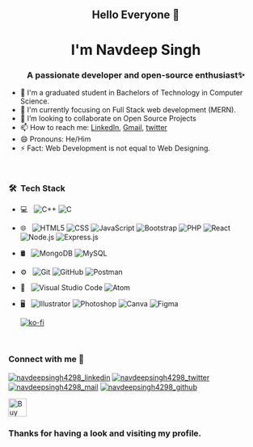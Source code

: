 <!--
**Navdeepsingh4298/Navdeepsingh4298** is a ✨ _special_ ✨ repository because its `README.md` (this file) appears on your GitHub profile.

Here are some ideas to get you started:

- 🔭 I’m currently working on ...
- 🌱 I’m currently learning ...
- 👯 I’m looking to collaborate on ...
- 🤔 I’m looking for help with ...
- 💬 Ask me about ...
- 📫 How to reach me: ...
- 😄 Pronouns: ...
- ⚡ Fun fact: ...
-->

<h2 align="center">Hello Everyone 🤗</h2>
<h1 align="center">I'm Navdeep Singh</h1>
<h3 align="center">A passionate developer and open-source enthusiast✨</h3>

- 🔭 I'm a graduated student in Bachelors of Technology in Computer Science.
- 🌱 I'm currently focusing on Full Stack web development (MERN).
- 👯 I’m looking to collaborate on Open Source Projects
- 📫 How to reach me: [Linkedln](https://www.linkedin.com/in/navdeepsingh4298), [Gmail](mailto:navdeepsingh4298@gmail.com), [twitter](https://twitter.com/Navdeep45396086)
- 😄 Pronouns: He/Him
- ⚡ Fact: Web Development is not equal to Web Designing.

<br>

<h3> 🛠 &nbsp;Tech Stack</h3>

- 💻 &nbsp;
  ![C++](https://img.shields.io/badge/-C++-333333?style=flat&logo=C%2B%2B&logoColor=00599C)
  ![C](https://img.shields.io/badge/-C-333333?style=flat&logo=C%2B%2B&logoColor=00599C)
- 🌐 &nbsp;
  ![HTML5](https://img.shields.io/badge/-HTML5-333333?style=flat&logo=HTML5)
  ![CSS](https://img.shields.io/badge/-CSS-333333?style=flat&logo=CSS3&logoColor=1572B6)
  ![JavaScript](https://img.shields.io/badge/-JavaScript-333333?style=flat&logo=javascript)
  ![Bootstrap](https://img.shields.io/badge/-Bootstrap-333333?style=flat&logo=bootstrap&logoColor=563D7C)
  ![PHP](https://img.shields.io/badge/-PHP-333333?style=flat&logo=php)
  ![React](https://img.shields.io/badge/-React-333333?style=flat&logo=react)
  ![Node.js](https://img.shields.io/badge/-Node.js-333333?style=flat&logo=node.js)
  ![Express.js](https://img.shields.io/badge/-Express.js-333333?style=flat&logo=express)  
- 🛢 &nbsp;
  ![MongoDB](https://img.shields.io/badge/-MongoDB-333333?style=flat&logo=mongodb)
  ![MySQL](https://img.shields.io/badge/-MySQL-333333?style=flat&logo=mysql)    
- ⚙️ &nbsp;
  ![Git](https://img.shields.io/badge/-Git-333333?style=flat&logo=git)
  ![GitHub](https://img.shields.io/badge/-GitHub-333333?style=flat&logo=github)
  ![Postman](https://img.shields.io/badge/-Postman-333333?style=flat&logo=postman)
- 🔧 &nbsp;
  ![Visual Studio Code](https://img.shields.io/badge/-Visual%20Studio%20Code-333333?style=flat&logo=visual-studio-code&logoColor=007ACC)
  ![Atom](https://img.shields.io/badge/-Atom-333333?style=flat&logo=atom&logoColor=007ACC)   
- 🖥 &nbsp;
  ![Illustrator](https://img.shields.io/badge/-Illustrator-333333?style=flat&logo=adobe-illustrator)
  ![Photoshop](https://img.shields.io/badge/-Photoshop-333333?style=flat&logo=adobe-photoshop)
  ![Canva](https://img.shields.io/badge/-Canva-333333?style=flat&logo=canva)
  ![Figma](https://img.shields.io/badge/-Figma-333333?style=flat&logo=figma)
  
  [![ko-fi](https://ko-fi.com/img/githubbutton_sm.svg)](https://ko-fi.com/X7X8D04U1)
<br>

<h3>Connect with me 🤝</h3>
<p>
  <a href="https://www.linkedin.com/in/navdeepsingh4298/" target="_blank"><img align="center" src="https://icons.iconarchive.com/icons/uiconstock/round-papercut-social/64/linkedin-icon.png" alt="navdeepsingh4298_linkedin"  /></a>  
  <a href="https://twitter.com/Navdeep4298" target="_blank"><img align="center" src="https://icons.iconarchive.com/icons/uiconstock/round-papercut-social/64/twitter-icon.png" alt="navdeepsingh4298_twitter"  /></a>  
  <a href="mailto:navdeepsingh4298@gmail.com" target="_blank"><img align="center" src="https://icons.iconarchive.com/icons/uiconstock/round-papercut-social/64/email-icon.png" alt="navdeepsingh4298_mail"/></a>
  <a href="https://github.com/Navdeepsingh4298/" target="_blank"><img align="center" src="https://icons.iconarchive.com/icons/bokehlicia/captiva/64/web-github-icon.png" alt="navdeepsingh4298_github"/></a>  
  <!-- <a href="https://gitlab.com/Navdeepsingh4298/" target="_blank"><img align="center" src="https://cdn-icons-png.flaticon.com/64/5968/5968853.png" alt="navdeepsingh4298_gitlab"/></a> -->
</p>

<a href='https://ko-fi.com/X7X8D04U1' target='_blank'><img height='36' style='border:0px;height:36px;' src='https://cdn.ko-fi.com/cdn/kofi2.png?v=3' border='0' alt='Buy Me a Coffee at ko-fi.com' /></a>
<br>
<h3> Thanks for having a look and visiting my profile.</h3>
<br>

<!--   ![Python](https://img.shields.io/badge/-Python-333333?style=flat&logo=python)
       ![Java](https://img.shields.io/badge/-Java-333333?style=flat&logo=Java&logoColor=007396) -->
<!--   ![Markdown](https://img.shields.io/badge/-Markdown-333333?style=flat&logo=markdown) -->
 
  
  <!-- 
<h2 align="center">Languages and Tools:</h2>
<p style="display: flex;"> 
  
<img src="https://raw.githubusercontent.com/devicons/devicon/master/icons/c/c-original.svg" alt="c" width="40" height="40"/> 
  
<img src="https://raw.githubusercontent.com/devicons/devicon/master/icons/cplusplus/cplusplus-original.svg" alt="cplusplus" width="40" height="40"/>
  
<img src="https://raw.githubusercontent.com/devicons/devicon/master/icons/html5/html5-original-wordmark.svg" alt="html5" width="40" height="40"/>
  
<img src="https://raw.githubusercontent.com/devicons/devicon/master/icons/css3/css3-original-wordmark.svg" alt="css3" width="40" height="40"/> 
  
<img src="https://raw.githubusercontent.com/devicons/devicon/master/icons/javascript/javascript-original.svg" alt="javascript" width="40" height="40"/>
  
<img src="https://raw.githubusercontent.com/devicons/devicon/master/icons/bootstrap/bootstrap-plain-wordmark.svg" alt="bootstrap" width="40" height="40"/>
  
<img src="https://raw.githubusercontent.com/github/explore/80688e429a7d4ef2fca1e82350fe8e3517d3494d/topics/react/react.png" alt="React" height="40" />
  
<img src="https://raw.githubusercontent.com/github/explore/80688e429a7d4ef2fca1e82350fe8e3517d3494d/topics/nodejs/nodejs.png" alt="Node.js" height="40" />
  
<img src="https://avatars.githubusercontent.com/u/5658226?s=200&v=4" alt="Express" height="40" />

<img src="https://avatars.githubusercontent.com/u/45120?s=200&v=4" alt="MongoDB" height="40" />

<img src="https://www.vectorlogo.zone/logos/git-scm/git-scm-icon.svg" alt="git" width="40" height="40"/>

<img src="https://icons.iconarchive.com/icons/position-relative/social-2/64/github-icon.png" alt="github" width="40" height="40" /> 
   
<img src="https://raw.githubusercontent.com/devicons/devicon/master/icons/python/python-original.svg" alt="python" width="40" height="40"/>

<img src="https://raw.githubusercontent.com/devicons/devicon/master/icons/java/java-original.svg" alt="java" width="40" height="40"/>
 
<img src="https://raw.githubusercontent.com/devicons/devicon/master/icons/mysql/mysql-original-wordmark.svg" alt="mysql" width="40" height="40"/> 

</p> --> 
